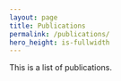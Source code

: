 ```yaml
---
layout: page
title: Publications
permalink: /publications/
hero_height: is-fullwidth
---
```


This is a list of publications.
